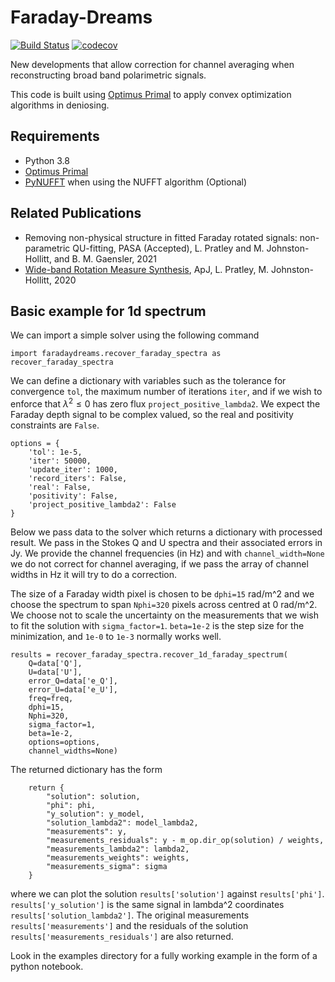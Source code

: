 # Faraday-Dreams

[![Build Status](https://app.travis-ci.com/Luke-Pratley/Faraday-Dreams.svg?branch=master)](https://app.travis-ci.com/Luke-Pratley/Faraday-Dreams) [![codecov](https://codecov.io/gh/Luke-Pratley/Faraday-Dreams/branch/master/graph/badge.svg?token=V1LGYZVUF0)](https://codecov.io/gh/Luke-Pratley/Faraday-Dreams)


New developments that allow correction for channel averaging when reconstructing broad band polarimetric signals.


This code is built using [Optimus Primal](https://github.com/Luke-Pratley/Optimus-Primal) to apply convex optimization algorithms in deniosing.

## Requirements
- Python 3.8
- [Optimus Primal](https://github.com/Luke-Pratley/Optimus-Primal)
- [PyNUFFT](https://github.com/jyhmiinlin/pynufft) when using the NUFFT algorithm (Optional)

## Related Publications
- Removing non-physical structure in fitted Faraday rotated signals: non-parametric QU-fitting, PASA (Accepted), L. Pratley and M. Johnston-Hollitt, and B. M. Gaensler, 2021
- [Wide-band Rotation Measure Synthesis](https://ui.adsabs.harvard.edu/abs/2020ApJ...894...38P/abstract), ApJ, L. Pratley, M. Johnston-Hollitt, 2020

## Basic example for 1d spectrum
We can import a simple solver using the following command
```
import faradaydreams.recover_faraday_spectra as recover_faraday_spectra
```
We can define a dictionary with variables such as the tolerance for convergence `tol`, the maximum number of iterations `iter`, and if we wish to enforce that $\lambda^2 \leq 0$ has zero flux `project_positive_lambda2`. We expect the Faraday depth signal to be complex valued, so the real and positivity constraints are `False`.
```
options = {
    'tol': 1e-5,
    'iter': 50000,
    'update_iter': 1000,
    'record_iters': False,
    'real': False,
    'positivity': False,
    'project_positive_lambda2': False
}
```

Below we pass data to the solver which returns a dictionary with processed result. We pass in the Stokes Q and U spectra and their associated errors in Jy.
We provide the channel frequencies (in Hz) and with `channel_width=None` we do not correct for channel averaging, if we pass the array of channel widths in Hz it will try to do a correction.

The size of a Faraday width pixel is chosen to be `dphi=15` rad/m^2 and we choose the spectrum to span `Nphi=320` pixels across centred at 0 rad/m^2. 
We choose not to scale the uncertainty on the measurements that we wish to fit the solution with `sigma_factor=1`. 
`beta=1e-2` is the step size for the minimization, and `1e-0` to `1e-3` normally works well.
```
results = recover_faraday_spectra.recover_1d_faraday_spectrum(
    Q=data['Q'],
    U=data['U'],
    error_Q=data['e_Q'],
    error_U=data['e_U'],
    freq=freq,
    dphi=15,
    Nphi=320,
    sigma_factor=1,
    beta=1e-2,
    options=options,
    channel_widths=None)     
```
The returned dictionary has the form
```
    return {
        "solution": solution,
        "phi": phi,
        "y_solution": y_model,
        "solution_lambda2": model_lambda2,
        "measurements": y,
        "measurements_residuals": y - m_op.dir_op(solution) / weights,
        "measurements_lambda2": lambda2,
        "measurements_weights": weights,
        "measurements_sigma": sigma
    }
```
where we can plot the solution `results['solution']` against `results['phi']`. `results['y_solution']` is the same signal in lambda^2 coordinates `results['solution_lambda2']`. The original measurements `results['measurements']` and the residuals of the solution `results['measurements_residuals']` are also returned. 

Look in the examples directory for a fully working example in the form of a python notebook.

